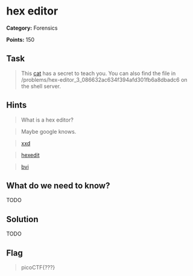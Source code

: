 # hex editor

**Category:** Forensics

**Points:** 150

## Task

>  This [cat](Files/hex_editor.jpg) has a secret to teach you. You can also find the file in /problems/hex-editor_3_086632ac634f394afd301fb6a8dbadc6 on the shell server. 

## Hints

> What is a hex editor?

> Maybe google knows.

> [xxd](http://linuxcommand.org/man_pages/xxd1.html)

> [hexedit](http://linuxcommand.org/man_pages/hexedit1.html)

> [bvi](http://manpages.ubuntu.com/manpages/natty/man1/bvi.1.html)


## What do we need to know?

TODO

## Solution

TODO

## Flag

> picoCTF{???}

 